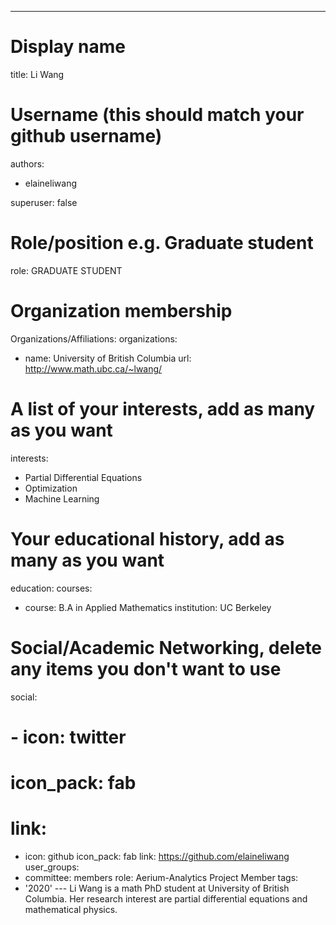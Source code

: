 ---
# Display name
title: Li Wang

# Username (this should match your github username)
authors:
- elaineliwang

superuser: false

# Role/position e.g. Graduate student
role:  GRADUATE STUDENT

# Organization membership
Organizations/Affiliations:
organizations:
- name:  University of British Columbia
  url:  http://www.math.ubc.ca/~lwang/

# A list of your interests, add as many as you want
interests:
-  Partial Differential Equations
-  Optimization
-  Machine Learning

# Your educational history, add as many as you want
education:
  courses:
  - course: B.A in Applied Mathematics
    institution: UC Berkeley

# Social/Academic Networking, delete any items you don't want to use
social:
# - icon: twitter
#  icon_pack: fab
#  link: 
- icon: github
  icon_pack: fab
  link: https://github.com/elaineliwang
user_groups:
- committee: members
  role: Aerium-Analytics Project Member
tags:
- '2020'
--- Li Wang is a math PhD student at University of British Columbia.  Her research interest are partial differential equations and mathematical physics. 
